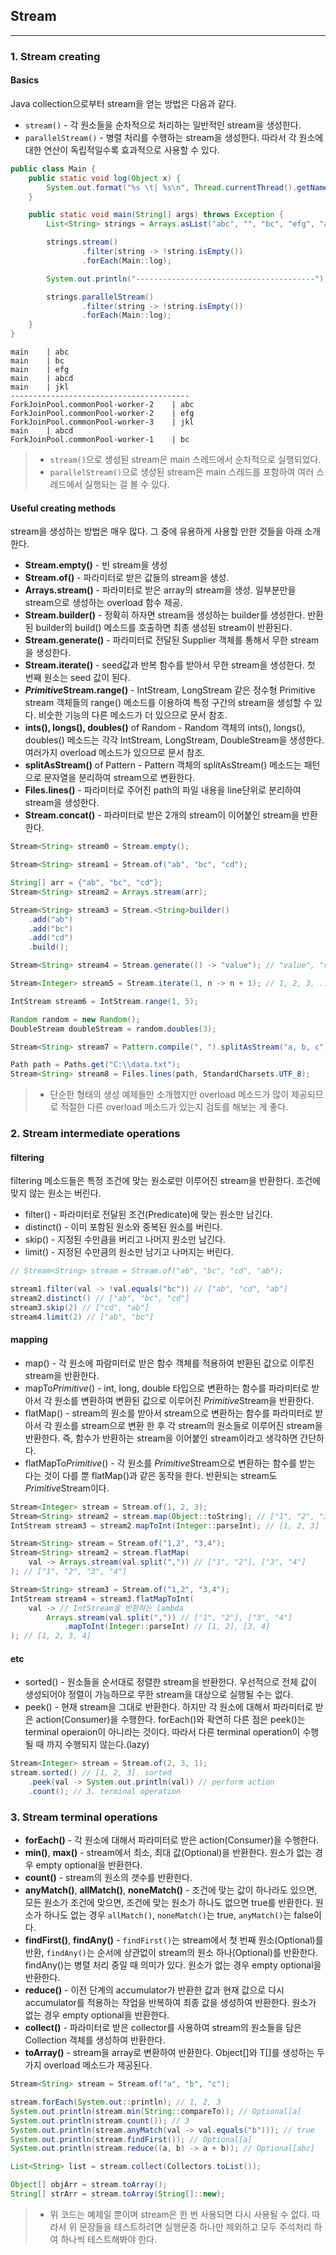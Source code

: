 ## Stream

---

### 1. Stream creating

#### Basics

Java collection으로부터 stream을 얻는 방법은 다음과 같다.
* `stream()` - 각 원소들을 순차적으로 처리하는 일반적인 stream을 생성한다.
* `parallelStream()` - 병렬 처리를 수행하는 stream을 생성한다. 따라서 각 원소에 대한 연산이 독립적일수록 효과적으로 사용할 수 있다.

```java
public class Main {
    public static void log(Object x) {
        System.out.format("%s \t| %s\n", Thread.currentThread().getName(), x.toString());
    }

    public static void main(String[] args) throws Exception {
        List<String> strings = Arrays.asList("abc", "", "bc", "efg", "abcd","", "jkl");

        strings.stream()
                .filter(string -> !string.isEmpty())
                .forEach(Main::log);

        System.out.println("----------------------------------------");

        strings.parallelStream()
                .filter(string -> !string.isEmpty())
                .forEach(Main::log);
    }
}
```

```
main 	| abc
main 	| bc
main 	| efg
main 	| abcd
main 	| jkl
----------------------------------------
ForkJoinPool.commonPool-worker-2 	| abc
ForkJoinPool.commonPool-worker-2 	| efg
ForkJoinPool.commonPool-worker-3 	| jkl
main 	| abcd
ForkJoinPool.commonPool-worker-1 	| bc
```

> * `stream()`으로 생성된 stream은 main 스레드에서 순차적으로 실행되었다.
> * `parallelStream()`으로 생성된 stream은 main 스레드를 포함하여 여러 스레드에서 실행되는 걸 볼 수 있다.

#### Useful creating methods

stream을 생성하는 방법은 매우 많다. 그 중에 유용하게 사용할 만한 것들을 아래 소개한다.

* **Stream.empty()** - 빈 stream을 생성
* **Stream.of()** - 파라미터로 받은 값들의 stream을 생성.
* **Arrays.stream()** - 파라미터로 받은 array의 stream을 생성. 일부분만을 stream으로 생성하는 overload 함수 제공.
* **Stream.<T>builder()** - 정확히 하자면 stream을 생성하는 builder를 생성한다. 반환된 builder의 build() 메소드를 호출하면 최종 생성된 stream이 반환된다.
* **Stream.generate()** - 파라미터로 전달된 Supplier<T> 객체를 통해서 무한 stream을 생성한다. 
* **Stream.iterate()** - seed값과 반복 함수를 받아서 무한 stream을 생성한다. 첫 번째 원소는 seed 값이 된다.
* ***Primitive*Stream.range()** - IntStream, LongStream 같은 정수형 Primitive stream 객체들의 range() 메소드를 이용하여 특정 구간의 stream을 생성할 수 있다. 비숫한 기능의 다른 메소드가 더 있으므로 문서 참조.
* **ints(), longs(), doubles()** of Random - Random 객체의 ints(), longs(), doubles() 메소드는 각각 IntStream, LongStream, DoubleStream을 생성한다. 여러가지 overload 메소드가 있으므로 문서 참조.
* **splitAsStream()** of Pattern - Pattern 객체의 splitAsStream() 메소드는 패턴으로 문자열을 분리하여 stream으로 변환한다.
* **Files.lines()** - 파라미터로 주어진 path의 파일 내용을 line단위로 분리하여 stream을 생성한다.
* **Stream.concat()** - 파라미터로 받은 2개의 stream이 이어붙인 stream을 반환한다.

```java
Stream<String> stream0 = Stream.empty();

Stream<String> stream1 = Stream.of("ab", "bc", "cd");

String[] arr = {"ab", "bc", "cd"};
Stream<String> stream2 = Arrays.stream(arr);

Stream<String> stream3 = Stream.<String>builder()
    .add("ab")
    .add("bc")
    .add("cd")
    .build();

Stream<String> stream4 = Stream.generate(() -> "value"); // "value", "value", ...

Stream<Integer> stream5 = Stream.iterate(1, n -> n + 1); // 1, 2, 3, ...

IntStream stream6 = IntStream.range(1, 5);

Random random = new Random();
DoubleStream doubleStream = random.doubles(3);

Stream<String> stream7 = Pattern.compile(", ").splitAsStream("a, b, c");

Path path = Paths.get("C:\\data.txt");
Stream<String> stream8 = Files.lines(path, StandardCharsets.UTF_8);
```

> * 단순한 형태의 생성 예제들만 소개했지만 overload 메소드가 많이 제공되므로 적절한 다른 overload 메소드가 있는지 검토를 해보는 게 좋다.

### 2. Stream intermediate operations

#### filtering

filtering 메소드들은 특정 조건에 맞는 원소로만 이루어진 stream을 반환한다. 조건에 맞지 않는 원소는 버린다.

* filter() - 파라미터로 전달된 조건(Predicate)에 맞는 원소만 남긴다.
* distinct() - 이미 포함된 원소와 중복된 원소를 버린다.
* skip() - 지정된 수만큼을 버리고 나머지 원소만 남긴다.
* limit() - 지정된 수만큼의 원소만 남기고 나머지는 버린다.

```java
// Stream<String> stream = Stream.of("ab", "bc", "cd", "ab");

stream1.filter(val -> !val.equals("bc")) // ["ab", "cd", "ab"]
stream2.distinct() // ["ab", "bc", "cd"]
stream3.skip(2) // ["cd", "ab"]
stream4.limit(2) // ["ab", "bc"]
```

#### mapping

* map() - 각 원소에 파람미터로 받은 함수 객체를 적용하여 반환된 값으로 이루진 stream을 반환한다.
* mapTo*Primitive*() - int, long, double 타입으로 변환하는 함수를 파라미터로 받아서 각 원소를 변환하여 변환된 값으로 이루어진 *Primitive*Stream을 반환한다.
* flatMap() - stream의 원소를 받아서 stream으로 변환하는 함수를 파라미터로 받아서 각 원소를 stream으로 변환 한 후 각 stream의 원소들로 이루어진 stream을 반환한다. 즉, 함수가 반환하는 stream을 이어붙인 stream이라고 생각하면 간단하다.
* flatMapTo*Primitive*() - 각 원소를 *Primitive*Stream으로 변환하는 함수를 받는 다는 것이 다를 뿐 flatMap()과 같은 동작을 한다. 반환되는 stream도 *Primitive*Stream이다.

```java
Stream<Integer> stream = Stream.of(1, 2, 3);
Stream<String> stream2 = stream.map(Object::toString); // ["1", "2", "3"]
IntStream stream3 = stream2.mapToInt(Integer::parseInt); // [1, 2, 3]
```

```java
Stream<String> stream = Stream.of("1,2", "3,4");
Stream<String> stream2 = stream.flatMap(
    val -> Arrays.stream(val.split(",")) // ["1", "2"], ["3", "4"]
); // ["1", "2", "3", "4"]

Stream<String> stream3 = Stream.of("1,2", "3,4");
IntStream stream4 = stream3.flatMapToInt( 
    val -> // IntStream을 반환하는 lambda
        Arrays.stream(val.split(",")) // ["1", "2"], ["3", "4"]
            .mapToInt(Integer::parseInt) // [1, 2], [3, 4]
); // [1, 2, 3, 4]
```

#### etc

* sorted() - 원소들을 순서대로 정렬한 stream을 반환한다. 우선적으로 전체 값이 생성되어야 정렬이 가능하므로
무한 stream을 대상으로 실행될 수는 없다.
* peek() - 현재 stream을 그대로 반환한다. 하지만 각 원소에 대해서 파라미터로 받은 action(Consumer)을 수행한다.
forEach()와 확연히 다른 점은 peek()는 terminal operaion이 아니라는 것이다. 따라서 다른 terminal operation이 수행될 때 까지 수행되지 않는다.(lazy)

```java
Stream<Integer> stream = Stream.of(2, 3, 1);
stream.sorted() // [1, 2, 3]. sorted
    .peek(val -> System.out.println(val)) // perform action
    .count(); // 3. terminal operation
```

### 3. Stream terminal operations

* **forEach()** - 각 원소에 대해서 파라미터로 받은 action(Consumer)을 수행한다.
* **min()**, **max()** - stream에서 최소, 최대 값(Optional)을 반환한다. 원소가 없는 경우 empty optional을 반환한다.
* **count()** - stream의 원소의 갯수를 반환한다.
* **anyMatch()**, **allMatch()**, **noneMatch()** - 조건에 맞는 값이 하나라도 있으면, 모든 원소가 조건에 맞으면, 조건에 맞는 원소가 하나도 없으면 true를 반환한다. 원소가 하나도 없는 경우 `allMatch()`, `noneMatch()`는 true, `anyMatch()`는 false이다.
* **findFirst()**, **findAny()** - `findFirst()`는 stream에서 첫 번째 원소(Optional)를 반환, `findAny()`는 순서에 상관없이 stream의 원소 하나(Optional)를 반환한다. findAny()는 병렬 처리 중일 때 의미가 있다. 원소가 없는 경우 empty optional을 반환한다.
* **reduce()** - 이전 단계의 accumulator가 반환한 값과 현재 값으로 다시 accumulator를 적용하는 작업을 반복하여 최종 값을 생성하여 반환한다. 원소가 없는 경우 empty optional을 반환한다.
* **collect()** - 파라미터로 받은 collector를 사용하여 stream의 원소들을 담은 Collection 객체를 생성하여 반환한다.
* **toArray()** - stream을 array로 변환하여 반환한다. Object[]와 T[]를 생성하는 두 가지 overload 메소드가 제공된다.

```java
Stream<String> stream = Stream.of("a", "b", "c");

stream.forEach(System.out::println); // 1, 2, 3
System.out.println(stream.min(String::compareTo)); // Optional[a]
System.out.println(stream.count()); // 3
System.out.println(stream.anyMatch(val -> val.equals("b"))); // true
System.out.println(stream.findFirst()); // Optional[a]
System.out.println(stream.reduce((a, b) -> a + b)); // Optional[abc]

List<String> list = stream.collect(Collectors.toList());

Object[] objArr = stream.toArray();
String[] strArr = stream.toArray(String[]::new);
```

> * 위 코드는 예제일 뿐이며 stream은 한 번 사용되면 다시 사용될 수 없다. 따라서 위 문장들을 테스트하려면 실행문중 하나만 제외하고 모두 주석처리 하여 하나씩 테스트해봐야 한다.